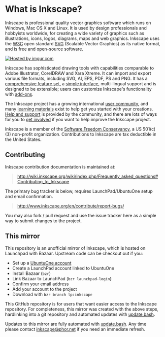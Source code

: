 What is Inkscape?
=================

Inkscape is professional quality vector graphics software which runs on Windows, Mac OS X and Linux. It is used by design professionals and hobbyists worldwide, for creating a wide variety of graphics such as illustrations, icons, logos, diagrams, maps and web graphics. Inkscape uses the [W3C][1] open standard [SVG][2] (Scalable Vector Graphics) as its native format, and is free and open-source software.

<a href="http://imgur.com/VGGYiqR"><img src="http://i.imgur.com/VGGYiqR.png" title="Hosted by imgur.com" /></a>

[1]: <http://www.w3.org>

[2]: <http://www.w3.org/Graphics/SVG/>

Inkscape has sophisticated drawing tools with capabilities comparable to Adobe Illustrator, CorelDRAW and Xara Xtreme. It can import and export various file formats, including SVG, AI, EPS, PDF, PS and PNG. It has a [comprehensive feature set][3], a [simple interface][4], multi-lingual support and is designed to be extensible; users can customize Inkscape's functionality with [add-ons][5].

[3]: </about/features/>

[4]: </about/screenshots/>

[5]: </download/addons/>

The Inkscape project has a growing international [user community][6], and many [learning materials][7] exist to help get you started with your creations. [Help and support][8] is provided by the community, and there are lots of ways for you to [get involved][9] if you want to help improve the Inkscape project.

[6]: </community/>

[7]: </learn/>

[8]: </community/>

[9]: </community/>

Inkscape is a member of the [Software Freedom Conservancy][10], a US 501(c)(3) non-profit organization. Contributions to Inkscape are tax deductible in the United States.

[10]: <http://sfconservancy.org/>


Contributing
------------

Inkscape contribution documentation is maintained at:

> http://wiki.inkscape.org/wiki/index.php/Frequently_asked_questions#Contributing_to_Inkscape

The primary bug tracker is below, requires LaunchPad/UbuntuOne setup and email confirmation.

> http://www.inkscape.org/en/contribute/report-bugs/

You may also fork / pull request and use the issue tracker here as a simple way to submit changes to the project.


This mirror
-----------

This repository is an unofficial mirror of Inkscape, which is hosted on Launchpad with Bazaar. Upstream code can be checkout out if you:

 - Set up a <a href="https://login.ubuntu.com/+login">UbuntuOne account</a>
 - Create a LaunchPad account linked to UbuntuOne
 - Install Bazaar (`bzr`)
 - Link Bazaar to LaunchPad (`bzr launchpad-login`)
 - Confirm your email address
 - Add your account to the project
 - Download with `bzr branch lp:inkscape`

This GitHub repository is for users that want easier access to the Inkscape repository. For completeness, this mirror was created with the above steps, hardlinking into a git repository and automated updates with <a href="https://github.com/inkscape/inkscape/blob/master/update.bash">update.bash</a>.

Updates to this mirror are fully automated with <a href="https://github.com/inkscape/inkscape/blob/master/update.bash">update.bash</a>. Any time please contact inkscape@phor.net if you need an immediate refresh.
